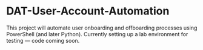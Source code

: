# DAT-User-Account-Automation
This project will automate user onboarding and offboarding processes using PowerShell (and later Python).   Currently setting up a lab environment for testing — code coming soon.
